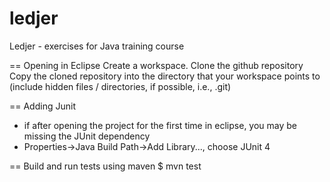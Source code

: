 ledjer
======

Ledjer - exercises for Java training course

== Opening in Eclipse
Create a workspace.
Clone the github repository
Copy the cloned repository into the directory that your workspace points to (include hidden files / directories, if possible, i.e., .git)

== Adding Junit
* if after opening the project for the first time in eclipse, you may be missing the JUnit dependency
 * Properties->Java Build Path->Add Library..., choose JUnit 4

== Build and run tests using maven
$ mvn test
